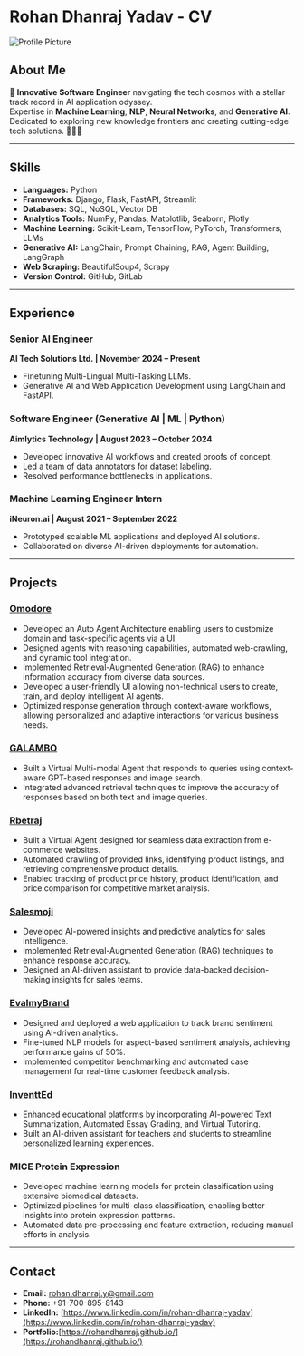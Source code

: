 # Rohan Dhanraj Yadav - CV

![Profile Picture](https://media.licdn.com/dms/image/v2/D5603AQHba1IoD7TADg/profile-displayphoto-shrink_200_200/profile-displayphoto-shrink_200_200/0/1703700789122?e=2147483647&v=beta&t=F-SpgTyDX0xT31t3nboSN1u-mogOmU5AV4Yh9dAeXFI)

## About Me
🚀 **Innovative Software Engineer** navigating the tech cosmos with a stellar track record in AI application odyssey.  
Expertise in **Machine Learning**, **NLP**, **Neural Networks**, and **Generative AI**.  
Dedicated to exploring new knowledge frontiers and creating cutting-edge tech solutions. 🌌👨‍💻  

---

## Skills
- **Languages:** Python  
- **Frameworks:** Django, Flask, FastAPI, Streamlit  
- **Databases:** SQL, NoSQL, Vector DB  
- **Analytics Tools:** NumPy, Pandas, Matplotlib, Seaborn, Plotly  
- **Machine Learning:** Scikit-Learn, TensorFlow, PyTorch, Transformers, LLMs  
- **Generative AI:** LangChain, Prompt Chaining, RAG, Agent Building, LangGraph  
- **Web Scraping:** BeautifulSoup4, Scrapy  
- **Version Control:** GitHub, GitLab  

---

## Experience

### Senior AI Engineer  
**AI Tech Solutions Ltd. | November 2024 – Present**  
- Finetuning Multi-Lingual Multi-Tasking LLMs.  
- Generative AI and Web Application Development using LangChain and FastAPI.  

### Software Engineer (Generative AI | ML | Python)  
**Aimlytics Technology | August 2023 – October 2024**  
- Developed innovative AI workflows and created proofs of concept.  
- Led a team of data annotators for dataset labeling.  
- Resolved performance bottlenecks in applications.  

### Machine Learning Engineer Intern  
**iNeuron.ai | August 2021 – September 2022**  
- Prototyped scalable ML applications and deployed AI solutions.  
- Collaborated on diverse AI-driven deployments for automation.  

---

## Projects

### [Omodore](https://omodore.com/)
- Developed an Auto Agent Architecture enabling users to customize domain and task-specific agents via a UI.
- Designed agents with reasoning capabilities, automated web-crawling, and dynamic tool integration.
- Implemented Retrieval-Augmented Generation (RAG) to enhance information accuracy from diverse data sources.
- Developed a user-friendly UI allowing non-technical users to create, train, and deploy intelligent AI agents.
- Optimized response generation through context-aware workflows, allowing personalized and adaptive interactions for various business needs.

### [GALAMBO](https://www.galambo.com/)  
- Built a Virtual Multi-modal Agent that responds to queries using context-aware GPT-based responses and image search.
- Integrated advanced retrieval techniques to improve the accuracy of responses based on both text and image queries.

### [Rbetraj](https://rbetraj.com/)  
- Built a Virtual Agent designed for seamless data extraction from e-commerce websites.
- Automated crawling of provided links, identifying product listings, and retrieving comprehensive product details.
- Enabled tracking of product price history, product identification, and price comparison for competitive market analysis.

### [Salesmoji](https://siftsales.com/)  
- Developed AI-powered insights and predictive analytics for sales intelligence.
- Implemented Retrieval-Augmented Generation (RAG) techniques to enhance response accuracy.
- Designed an AI-driven assistant to provide data-backed decision-making insights for sales teams.

### [EvalmyBrand](https://evalmybrand.com/)  
- Designed and deployed a web application to track brand sentiment using AI-driven analytics.
- Fine-tuned NLP models for aspect-based sentiment analysis, achieving performance gains of 50%.
- Implemented competitor benchmarking and automated case management for real-time customer feedback analysis.

### [InventtEd](https://erp.inventted.com/)  
- Enhanced educational platforms by incorporating AI-powered Text Summarization, Automated Essay Grading, and Virtual Tutoring.
- Built an AI-driven assistant for teachers and students to streamline personalized learning experiences.

### MICE Protein Expression  
- Developed machine learning models for protein classification using extensive biomedical datasets.
- Optimized pipelines for multi-class classification, enabling better insights into protein expression patterns.
- Automated data pre-processing and feature extraction, reducing manual efforts in analysis.

---

## Contact
- **Email:** [rohan.dhanraj.y@gmail.com](mailto:rohan.dhanraj.y@gmail.com)  
- **Phone:** +91-700-895-8143  
- **LinkedIn:** [https://www.linkedin.com/in/rohan-dhanraj-yadav](https://www.linkedin.com/in/rohan-dhanraj-yadav)
- **Portfolio:**[https://rohandhanraj.github.io/](https://rohandhanraj.github.io/)
